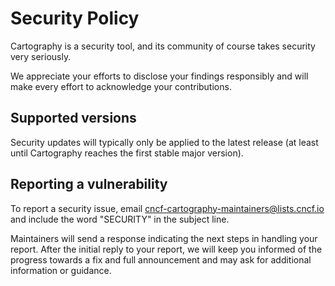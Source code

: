 # Security Policy
Cartography is a security tool, and its community of course takes security very seriously.

We appreciate your efforts to disclose your findings responsibly and will make every effort to acknowledge your contributions.

## Supported versions
Security updates will typically only be applied to the latest release (at least until Cartography reaches the first stable major version).

## Reporting a vulnerability
To report a security issue, email cncf-cartography-maintainers@lists.cncf.io and include the word "SECURITY" in the subject line.

Maintainers will send a response indicating the next steps in handling your report. After the initial reply to your report, we will keep you informed of the progress towards a fix and full announcement and may ask for additional information or guidance.

